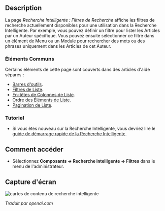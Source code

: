 <!-- Filename: Help4.x:Smart_Search:_Search_Filters  / Display title: Recherche intelligente : Filtres de recherche -->

## Description

La page *Recherche Intelligente : Filtres de Recherche* affiche les filtres de recherche actuellement disponibles pour une utilisation dans la Recherche Intelligente. Par exemple, vous pouvez définir un filtre pour lister les Articles par un Auteur spécifique. Vous pouvez ensuite sélectionner ce filtre dans un élément de Menu ou un Module pour rechercher des mots ou des phrases uniquement dans les Articles de cet Auteur.

### Éléments Communs

Certains éléments de cette page sont couverts dans des articles d'aide séparés :

* [Barres d'outils](jdocmanual?article=help/common-elements/toolbars).
* [Filtres de Liste](jdocmanual?article=help/common-elements/list-filters).
* [En-têtes de Colonnes de Liste](jdocmanual?article=help/common-elements/list-column-headers).
* [Ordre des Éléments de Liste](jdocmanual?article=help/common-elements/list-ordering).
* [Pagination de Liste](jdocmanual?article=help/common-elements/list-pagination).

### Tutoriel

* Si vous êtes nouveau sur la Recherche Intelligente, vous devriez lire le [guide de démarrage rapide de la Recherche Intelligente](https://docs.joomla.org/Smart_Search_quickstart_guide).

## Comment accéder

- Sélectionnez **Composants → Recherche intelligente → Filtres** dans le menu de l'administrateur.

## Capture d'écran

![cartes de contenu de recherche intelligente](../../../fr/images/smart-search/smart-search-search-filters.png)


*Traduit par openai.com*

